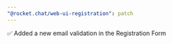```yaml
---
"@rocket.chat/web-ui-registration": patch
---
```


✅ Added a new email validation in the Registration Form
